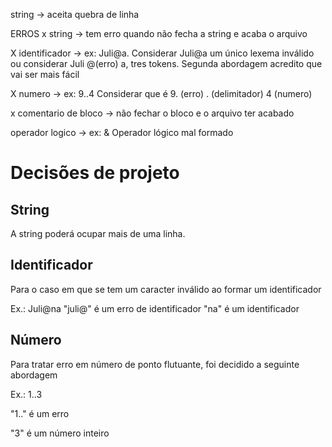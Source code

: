 string -> aceita quebra de linha

ERROS
x string -> tem erro quando não fecha a string e acaba o arquivo

X identificador -> ex: Juli@a. Considerar Juli@a um único lexema inválido ou considerar Juli @(erro) a, tres tokens. Segunda abordagem acredito que vai ser mais fácil

X numero -> ex: 9..4 Considerar que é 9. (erro) . (delimitador) 4 (numero)

x comentario de bloco -> não fechar o bloco e o arquivo ter acabado

operador logico -> ex: & Operador lógico mal formado

# Decisões de projeto

## String

A string poderá ocupar mais de uma linha.

## Identificador

Para o caso em que se tem um caracter inválido ao formar um identificador

Ex.: Juli@na
"juli@" é um erro de identificador
"na" é um identificador

## Número

Para tratar erro em número de ponto flutuante, foi decidido a seguinte abordagem

Ex.: 1..3

"1.." é um erro

"3" é um número inteiro
